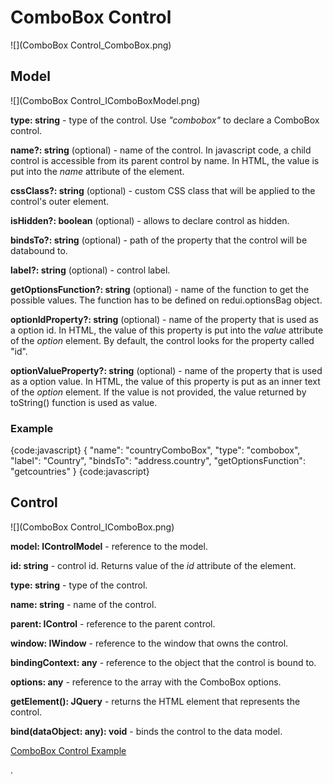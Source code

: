 # ComboBox Control

![](ComboBox Control_ComboBox.png)

## Model

![](ComboBox Control_IComboBoxModel.png)

**type: string** - type of the control. Use _"combobox"_ to declare a ComboBox control.

**name?: string** (optional) - name of the control. In javascript code, a child control is accessible from its parent control by name. In HTML, the value is put into the _name_ attribute of the element.

**cssClass?: string** (optional) - custom CSS class that will be applied to the control's outer element.

**isHidden?: boolean** (optional) - allows to declare control as hidden.

**bindsTo?: string** (optional) - path of the property that the control will be databound to.

**label?: string** (optional) - control label.

**getOptionsFunction?: string** (optional) - name of the function to get the possible values. The function has to be defined on redui.optionsBag object.

**optionIdProperty?: string** (optional) - name of the property that is used as a option id. In HTML, the value of this property is put into the _value_ attribute of the _option_ element. By default, the control looks for the property called "id".

**optionValueProperty?: string** (optional) - name of the property that is used as a option value. In HTML, the value of this property is put as an inner text of the _option_ element. If the value is not provided, the value returned by toString() function is used as value.

### Example

{code:javascript}
{
	"name": "countryComboBox",
	"type": "combobox",
	"label": "Country",
	"bindsTo": "address.country",
	"getOptionsFunction": "getcountries"
}
{code:javascript}

## Control

![](ComboBox Control_IComboBox.png)

**model: IControlModel** - reference to the model.

**id: string** - control id. Returns value of the _id_ attribute of the element.

**type: string** - type of the control.

**name: string** - name of the control.

**parent: IControl** - reference to the parent control.

**window: IWindow** - reference to the window that owns the control.

**bindingContext: any** - reference to the object that the control is bound to.

**options: any[]()** - reference to the array with the ComboBox options.

**getElement(): JQuery** - returns the HTML element that represents the control.

**bind(dataObject: any): void** - binds the control to the data model.

[ComboBox Control Example](ComboBox-Control-Example)


.